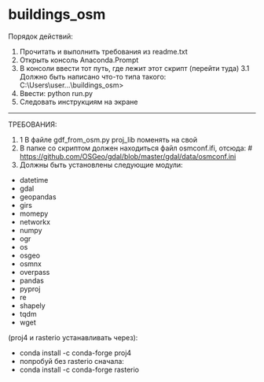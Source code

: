 # buildings_osm

Порядок действий:
1. Прочитать и выполнить требования из readme.txt
2. Открыть консоль Anaconda.Prompt
3. В консоли ввести тот путь, где лежит этот скрипт (перейти туда)
3.1 Должно быть написано что-то типа такого:
C:\Users\user\...\buildings_osm>
4. Ввести: python run.py
5. Следовать инструкциям на экране


__________________________________________________
ТРЕБОВАНИЯ:
1. 1 В файле gdf_from_osm.py proj_lib поменять на свой
2. В папке со скриптом должен находиться файл osmconf.ifi, 
отсюда: # https://github.com/OSGeo/gdal/blob/master/gdal/data/osmconf.ini
4. Должны быть установлены следующие модули:

* datetime
* gdal
* geopandas
* girs
* momepy
* networkx
* numpy
* ogr
* os
* osgeo
* osmnx
* overpass
* pandas
* pyproj
* re
* shapely
* tqdm
* wget



(proj4 и rasterio устанавливать через):
* conda install -c conda-forge proj4
* попробуй без rasterio сначала:
* conda install -c conda-forge rasterio
